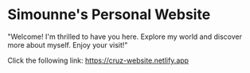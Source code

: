 # Simounne's Personal Website

"Welcome! I'm thrilled to have you here. 
Explore my world and discover more about myself. Enjoy your visit!"

Click the following link: https://cruz-website.netlify.app
